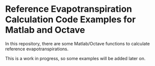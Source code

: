 # Reference Evapotranspiration Calculation Code Examples for Matlab and Octave
In this repository, there are some Matlab/Octave functions to calculate reference evapotranspirations.

This is a work in progress, so some examples will be added later on.
